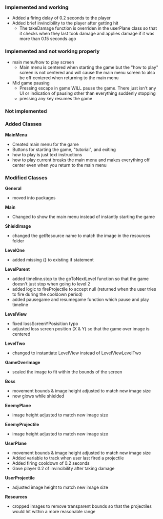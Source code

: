 ### Implemented and working
+ Added a firing delay of 0.2 seconds to the player
+ Added brief invincibility to the player after getting hit
  + The takeDamage function is overriden in the userPlane class so that it checks when they last took damage and applies damage if it was more than 0.15 seconds ago

### Implemented and not working properly
+ main menu/how to play screen
  + Main menu is centered when starting the game but the "how to play" screen is not centered and will cause the main menu screen to also be off centered when returning to the main menu
+ Mid game pausing
  + Pressing escape in game WILL pause the game. There just isn't any UI or indication of pausing other than everything suddenly stopping
  + pressing any key resumes the game

### Not implemented

### Added Classes
**MainMenu**
+ Created main menu for the game
+ Buttons for starting the game, "tutorial", and exiting
+ how to play is just text instructions
+ how to play current breaks the main menu and makes everything off center even when you return to the main menu

### Modified Classes

**General**
+ moved into packages

**Main**
+ Changed to show the main menu instead of instantly starting the game

**ShieldImage**
+ changed the getResource name to match the image in the resources folder

**LevelOne**
+ added missing {} to existing if statement

**LevelParent**
+ added timeline.stop to the goToNextLevel function so that the game doesn't just stop when going to level 2
+ added logic to fireProjectile to accept null (returned when the user tries to fire during the cooldown period)
+ added pausegame and resumegame function which pause and play timeline

**LevelView**
+ fixed lossScreenYPosisition typo
+ adjusted loss screen position (X & Y) so that the game over image is centered

**LevelTwo**
+ changed to instantiate LevelView instead of LevelViewLevelTwo

**GameOverImage**
+ scaled the image to fit within the bounds of the screen

**Boss**
+ movement bounds & image height adjusted to match new image size
+ now glows while shielded

**EnemyPlane**
+ image height adjusted to match new image size

**EnemyProjectile**
+ image height adjusted to match new image size

**UserPlane**
+ movement bounds & image height adjusted to match new image size
+ Added variable to track when user last fired a projectile
+ Added firing cooldown of 0.2 seconds
+ Gave player 0.2 of invincibility after taking damage

**UserProjectile**
+ adjusted image height to match new image size

**Resources**
+ cropped images to remove transparent bounds so that the projectiles would hit within a more reasonable range